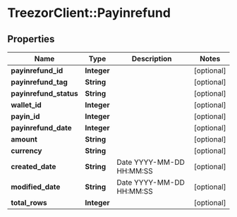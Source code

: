 # TreezorClient::Payinrefund

## Properties
Name | Type | Description | Notes
------------ | ------------- | ------------- | -------------
**payinrefund_id** | **Integer** |  | [optional] 
**payinrefund_tag** | **String** |  | [optional] 
**payinrefund_status** | **String** |  | [optional] 
**wallet_id** | **Integer** |  | [optional] 
**payin_id** | **Integer** |  | [optional] 
**payinrefund_date** | **Integer** |  | [optional] 
**amount** | **String** |  | [optional] 
**currency** | **String** |  | [optional] 
**created_date** | **String** | Date YYYY-MM-DD HH:MM:SS | [optional] 
**modified_date** | **String** | Date YYYY-MM-DD HH:MM:SS | [optional] 
**total_rows** | **Integer** |  | [optional] 


